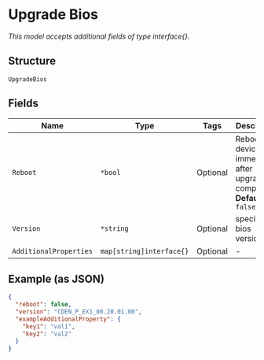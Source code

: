 
# Upgrade Bios

*This model accepts additional fields of type interface{}.*

## Structure

`UpgradeBios`

## Fields

| Name | Type | Tags | Description |
|  --- | --- | --- | --- |
| `Reboot` | `*bool` | Optional | Reboot device immediately after upgrade is completed<br>**Default**: `false` |
| `Version` | `*string` | Optional | specific bios version |
| `AdditionalProperties` | `map[string]interface{}` | Optional | - |

## Example (as JSON)

```json
{
  "reboot": false,
  "version": "CDEN_P_EX1_00.20.01.00",
  "exampleAdditionalProperty": {
    "key1": "val1",
    "key2": "val2"
  }
}
```


